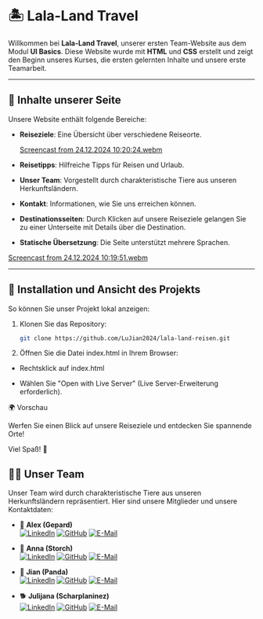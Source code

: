 # 🏝️ Lala-Land Travel

Willkommen bei **Lala-Land Travel**, unserer ersten Team-Website aus dem Modul **UI Basics**. Diese Website wurde mit **HTML** und **CSS** erstellt und zeigt den Beginn unseres Kurses, die ersten gelernten Inhalte und unsere erste Teamarbeit.

---

## 🌟 Inhalte unserer Seite

Unsere Website enthält folgende Bereiche:

- **Reiseziele**: Eine Übersicht über verschiedene Reiseorte.

   [Screencast from 24.12.2024 10:20:24.webm](https://github.com/user-attachments/assets/227d1f1a-3d69-4f3a-8c4b-0fcb508b6f1e)
- **Reisetipps**: Hilfreiche Tipps für Reisen und Urlaub.  
- **Unser Team**: Vorgestellt durch charakteristische Tiere aus unseren Herkunftsländern.  
- **Kontakt**: Informationen, wie Sie uns erreichen können.  
- **Destinationsseiten**: Durch Klicken auf unsere Reiseziele gelangen Sie zu einer Unterseite mit Details über die Destination.  
- **Statische Übersetzung**: Die Seite unterstützt mehrere Sprachen.

[Screencast from 24.12.2024 10:19:51.webm](https://github.com/user-attachments/assets/c380e11a-add1-4ebf-88e1-71945630b9a4)

---

## 🚀 Installation und Ansicht des Projekts

So können Sie unser Projekt lokal anzeigen:

1. Klonen Sie das Repository:
   ```bash
   git clone https://github.com/LuJian2024/lala-land-reisen.git
2. Öffnen Sie die Datei index.html in Ihrem Browser:
 
  - Rechtsklick auf index.html
   
   - Wählen Sie "Open with Live Server" (Live Server-Erweiterung erforderlich).

🌍 Vorschau

Werfen Sie einen Blick auf unsere Reiseziele und entdecken Sie spannende Orte!

Viel Spaß! 🎉

## 👩‍💻 Unser Team

Unser Team wird durch charakteristische Tiere aus unseren Herkunftsländern repräsentiert. Hier sind unsere Mitglieder und unsere Kontaktdaten:

- 🐆 **Alex (Gepard)**  
  [![LinkedIn](https://img.shields.io/badge/-LinkedIn-0A66C2?style=for-the-badge&logo=linkedin&logoColor=white)](https://www.linkedin.com/in/alex-nezhad-2517a6322) 
  [![GitHub](https://img.shields.io/badge/-GitHub-181717?style=for-the-badge&logo=github&logoColor=white)](https://github.com/Alexxmanii) 
  [![E-Mail](https://img.shields.io/badge/-E--Mail-D14836?style=for-the-badge&logo=gmail&logoColor=white)](mailto:mohammad.mohammad@dci-student.org)

- 🦢 **Anna (Storch)**  
 [![LinkedIn](https://img.shields.io/badge/-LinkedIn-0A66C2?style=for-the-badge&logo=linkedin&logoColor=white)](https://www.linkedin.com/in/anna-popova-95b27393) 
  [![GitHub](https://img.shields.io/badge/-GitHub-181717?style=for-the-badge&logo=github&logoColor=white)](https://github.com/anyuka007) 
  [![E-Mail](https://img.shields.io/badge/-E--Mail-D14836?style=for-the-badge&logo=gmail&logoColor=white)](mailto:anna.popova0510@gmail.com)

- 🐼 **Jian (Panda)**  
[![LinkedIn](https://img.shields.io/badge/-LinkedIn-0A66C2?style=for-the-badge&logo=linkedin&logoColor=white)](https://www.linkedin.com/in/jian-lu-705184330) 
  [![GitHub](https://img.shields.io/badge/-GitHub-181717?style=for-the-badge&logo=github&logoColor=white)](https://github.com/LuJian2024) 
  [![E-Mail](https://img.shields.io/badge/-E--Mail-D14836?style=for-the-badge&logo=gmail&logoColor=white)](mailto:jian.lu.ou@gmail.com)

- 🐕 **Julijana (Scharplaninez)**  
  [![LinkedIn](https://img.shields.io/badge/-LinkedIn-0A66C2?style=for-the-badge&logo=linkedin&logoColor=white)](https://www.linkedin.com/in/julijana-uneva-b28a751b5) 
  [![GitHub](https://img.shields.io/badge/-GitHub-181717?style=for-the-badge&logo=github&logoColor=white)](https://github.com/JulijanaUneva) 
  [![E-Mail](https://img.shields.io/badge/-E--Mail-D14836?style=for-the-badge&logo=gmail&logoColor=white)](mailto:julijana3uneva@gmail.com) 

